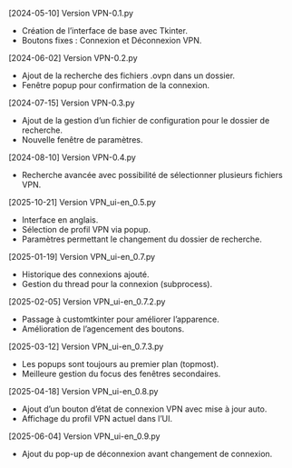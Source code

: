[2024-05-10] Version VPN-0.1.py
- Création de l’interface de base avec Tkinter.
- Boutons fixes : Connexion et Déconnexion VPN.

[2024-06-02] Version VPN-0.2.py
- Ajout de la recherche des fichiers .ovpn dans un dossier.
- Fenêtre popup pour confirmation de la connexion.

[2024-07-15] Version VPN-0.3.py
- Ajout de la gestion d’un fichier de configuration pour le dossier de recherche.
- Nouvelle fenêtre de paramètres.

[2024-08-10] Version VPN-0.4.py
- Recherche avancée avec possibilité de sélectionner plusieurs fichiers VPN.

[2025-10-21] Version VPN_ui-en_0.5.py
- Interface en anglais.
- Sélection de profil VPN via popup.
- Paramètres permettant le changement du dossier de recherche.

[2025-01-19] Version VPN_ui-en_0.7.py
- Historique des connexions ajouté.
- Gestion du thread pour la connexion (subprocess).

[2025-02-05] Version VPN_ui-en_0.7.2.py
- Passage à customtkinter pour améliorer l’apparence.
- Amélioration de l’agencement des boutons.

[2025-03-12] Version VPN_ui-en_0.7.3.py
- Les popups sont toujours au premier plan (topmost).
- Meilleure gestion du focus des fenêtres secondaires.

[2025-04-18] Version VPN_ui-en_0.8.py
- Ajout d’un bouton d’état de connexion VPN avec mise à jour auto.
- Affichage du profil VPN actuel dans l’UI.

[2025-06-04] Version VPN_ui-en_0.9.py
- Ajout du pop-up de déconnexion avant changement de connexion. 
